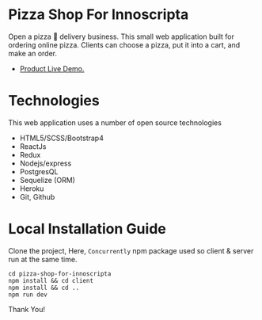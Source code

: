 # Pizza Shop For Innoscripta
Open a pizza 🍕 delivery business. This small web application built for ordering online pizza. Clients can choose a pizza, put it into a cart, and make an order.


- [Product Live Demo.](https://radiant-spire-14204.herokuapp.com/)

# Technologies
This web application uses a number of open source technologies

- HTML5/SCSS/Bootstrap4
- ReactJs
- Redux
- Nodejs/express
- PostgresQL
- Sequelize (ORM)
- Heroku
- Git, Github


# Local Installation Guide

Clone the project, Here, `Concurrently` npm package used so client & server run at the same time.

    cd pizza-shop-for-innoscripta
    npm install && cd client
    npm install && cd ..
    npm run dev


Thank You!